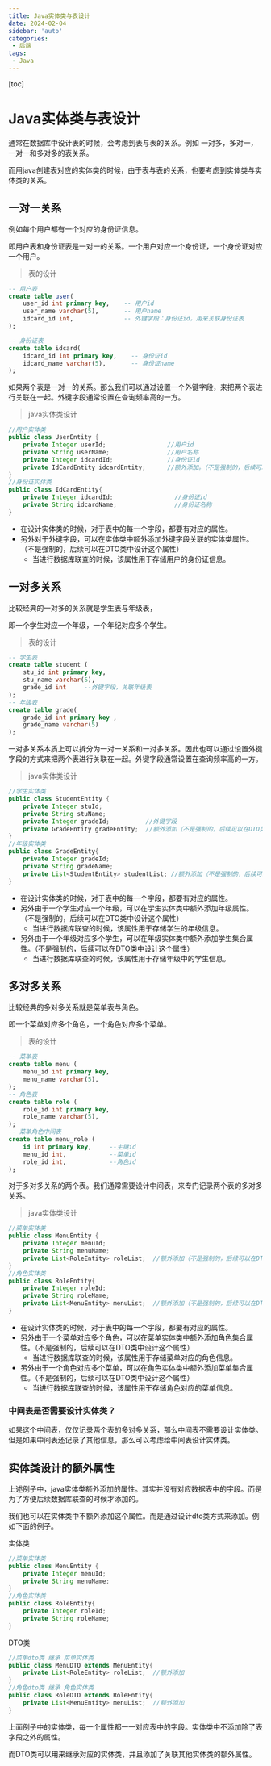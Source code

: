 ```yaml
---
title: Java实体类与表设计
date: 2024-02-04
sidebar: 'auto'
categories: 
 - 后端
tags:
 - Java
---
```


[toc]

# Java实体类与表设计

通常在数据库中设计表的时候，会考虑到表与表的关系。例如 一对多，多对一，一对一和多对多的表关系。

而用java创建表对应的实体类的时候，由于表与表的关系，也要考虑到实体类与实体类的关系。

## 一对一关系

例如每个用户都有一个对应的身份证信息。

即用户表和身份证表是一对一的关系。一个用户对应一个身份证，一个身份证对应一个用户。

> 表的设计

```sql
-- 用户表
create table user(
    user_id int primary key,    -- 用户id
    user_name varchar(5),       -- 用户name
    idcard_id int,              -- 外键字段：身份证id，用来关联身份证表
);

-- 身份证表
create table idcard(
    idcard_id int primary key,    -- 身份证id
    idcard_name varchar(5),       -- 身份证name
);
```

如果两个表是一对一的关系。那么我们可以通过设置一个外键字段，来把两个表进行关联在一起。外键字段通常设置在查询频率高的一方。

> java实体类设计

```java
//用户实体类
public class UserEntity {
    private Integer userId;                 //用户id
    private String userName;                //用户名称
    private Integer idcardId;               //身份证id
    private IdCardEntity idcardEntity;      //额外添加。（不是强制的，后续可以在DTO类中设计这个属性）
}
//身份证实体类
public class IdCardEntity{
    private Integer idcardId;                 //身份证id
    private String idcardName;                //身份证名称
}

```

- 在设计实体类的时候，对于表中的每一个字段，都要有对应的属性。
- 另外对于外键字段，可以在实体类中额外添加外键字段关联的实体类属性。（不是强制的，后续可以在DTO类中设计这个属性）
    - 当进行数据库联查的时候，该属性用于存储用户的身份证信息。

## 一对多关系

比较经典的一对多的关系就是学生表与年级表，

即一个学生对应一个年级，一个年纪对应多个学生。

> 表的设计

```sql
-- 学生表
create table student ( 
    stu_id int primary key,
    stu_name varchar(5), 
    grade_id int     --外键字段，关联年级表
);
​-- 年级表
create table grade( 
    grade_id int primary key , 
    grade_name varchar(5) 
);
```

一对多关系本质上可以拆分为一对一关系和一对多关系。因此也可以通过设置外键字段的方式来把两个表进行关联在一起。外键字段通常设置在查询频率高的一方。

> java实体类设计

```java
//学生实体类
public class StudentEntity {
    private Integer stuId;                 
    private String stuName;
    private Integer gradeId;          //外键字段  
    private GradeEntity gradeEntity;  //额外添加（不是强制的，后续可以在DTO类中设计这个属性）
}
//年级实体类
public class GradeEntity{
    private Integer gradeId;                 
    private String gradeName;
    private List<StudentEntity> studentList; //额外添加（不是强制的，后续可以在DTO类中设计这个属性）
}
```

- 在设计实体类的时候，对于表中的每一个字段，都要有对应的属性。
- 另外由于一个学生对应一个年级，可以在学生实体类中额外添加年级属性。（不是强制的，后续可以在DTO类中设计这个属性）
    - 当进行数据库联查的时候，该属性用于存储学生的年级信息。
- 另外由于一个年级对应多个学生，可以在年级实体类中额外添加学生集合属性。（不是强制的，后续可以在DTO类中设计这个属性）
    - 当进行数据库联查的时候，该属性用于存储年级中的学生信息。

## 多对多关系

比较经典的多对多关系就是菜单表与角色。

即一个菜单对应多个角色，一个角色对应多个菜单。

> 表的设计

```sql
-- 菜单表
create table menu ( 
    menu_id int primary key,
    menu_name varchar(5),
);
-- 角色表
create table role ( 
    role_id int primary key,
    role_name varchar(5),
);
-- 菜单角色中间表
create table menu_role ( 
    id int primary key,     --主键id
    menu_id int,            --菜单id
    role_id int,            --角色id
);
```

对于多对多关系的两个表。我们通常需要设计中间表，来专门记录两个表的多对多关系。

> java实体类设计

```java
//菜单实体类
public class MenuEntity {
    private Integer menuId;                 
    private String menuName;
    private List<RoleEntity> roleList;  //额外添加（不是强制的，后续可以在DTO类中设计这个属性）
}
//角色实体类
public class RoleEntity{
    private Integer roleId;                 
    private String roleName;
    private List<MenuEntity> menuList;  //额外添加（不是强制的，后续可以在DTO类中设计这个属性）         
}
```

- 在设计实体类的时候，对于表中的每一个字段，都要有对应的属性。
- 另外由于一个菜单对应多个角色，可以在菜单实体类中额外添加角色集合属性。（不是强制的，后续可以在DTO类中设计这个属性）
    - 当进行数据库联查的时候，该属性用于存储菜单对应的角色信息。  
- 另外由于一个角色对应多个菜单，可以在角色实体类中额外添加菜单集合属性。（不是强制的，后续可以在DTO类中设计这个属性）
    - 当进行数据库联查的时候，该属性用于存储角色对应的菜单信息。  


### 中间表是否需要设计实体类？

如果这个中间表，仅仅记录两个表的多对多关系，那么中间表不需要设计实体类。但是如果中间表还记录了其他信息，那么可以考虑给中间表设计实体类。


## 实体类设计的额外属性

上述例子中，java实体类额外添加的属性。其实并没有对应数据表中的字段。而是为了方便后续数据库联查的时候才添加的。

我们也可以在实体类中不额外添加这个属性。而是通过设计dto类方式来添加。例如下面的例子。

实体类
```java
//菜单实体类
public class MenuEntity {
    private Integer menuId;                 
    private String menuName;
}
//角色实体类
public class RoleEntity{
    private Integer roleId;                 
    private String roleName;
}
```

DTO类
```java
//菜单dto类 继承 菜单实体类
public class MenuDTO extends MenuEntity{
    private List<RoleEntity> roleList;  //额外添加
}
//角色dto类 继承 角色实体类
public class RoleDTO extends RoleEntity{
    private List<MenuEntity> menuList;  //额外添加         
}
```

上面例子中的实体类，每一个属性都一一对应表中的字段。实体类中不添加除了表字段之外的属性。

而DTO类可以用来继承对应的实体类，并且添加了关联其他实体类的额外属性。










